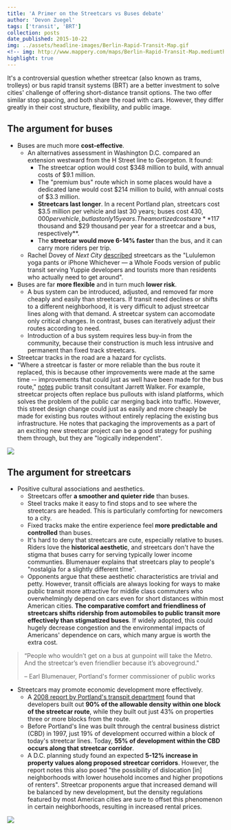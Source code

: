```yaml
---
title: 'A Primer on the Streetcars vs Buses debate'
author: 'Devon Zuegel'
tags: ['transit', 'BRT']
collection: posts
date_published: 2015-10-22
img: ../assets/headline-images/Berlin-Rapid-Transit-Map.gif
<!-- img: http://www.mappery.com/maps/Berlin-Rapid-Transit-Map.mediumthumb.gif -->
highlight: true
---
```


It's a controversial question whether streetcar (also known as trams, trolleys) or bus rapid transit systems (BRT) are a better investment to solve cities' challenge of offering short-distance transit options. The two offer similar stop spacing, and both share the road with cars. However, they differ greatly in their cost structure, flexibility, and public image.

## The argument for buses ##

- Buses are much more **cost-effective**.
    + An alternatives assessment in Washington D.C. compared an extension westward from the H Street line to Georgeton. It found:
        * The streetcar option would cost $348 million to build, with annual costs of $9.1 million.
        * The "premium bus" route which in some places would have a dedicated lane would cost $214 million to build, with annual costs of $3.3 million.
        * **Streetcars last longer**. In a recent Portland plan, streetcars cost $3.5 million per vehicle and last 30 years; buses cost $430,000 per vehicle, but last only 15 years. The amortized costs are **$117 thousand and $29 thousand per year for a streetcar and a bus, respectively**.
        * The **streetcar would move 6-14% faster** than the bus, and it can carry more riders per trip.
    + Rachel Dovey of *Next City* [described](https://nextcity.org/daily/entry/atlanta-streetcar-stops-expansion-cost) streetcars as the "Lululemon yoga pants or iPhone Whichever — a Whole Foods version of public transit serving Yuppie developers and tourists more than residents who actually need to get around".
- Buses are far **more flexible** and in turn much **lower risk**.
    + A bus system can be introduced, adjusted, and removed far more cheaply and easily than streetcars. If transit need declines or shifts to a different neighborhood, it is very difficult to adjust streetcar lines along with that demand. A streetcar system can accomodate only critical changes. In contrast, buses can iteratively adjust their routes according to need.
    + Introduction of a bus system requires less buy-in from the community, because their construction is much less intrusive and permanent than fixed track streetcars.
- Streetcar tracks in the road are a hazard for cyclists.
- "Where a streetcar is faster or more reliable than the bus route it replaced, this is because other improvements were made at the same time -- improvements that could just as well have been made for the bus route," [notes](http://www.humantransit.org/2009/07/streetcars-an-inconvenient-truth.html) public transit consultant Jarrett Walker. For example, streetcar projects often replace bus pullouts with island platforms, which solves the problem of the public car merging back into traffic. However, this street design change could just as easily and more cheaply be made for existing bus routes without entirely replacing the existing bus infrastructure. He notes that packaging the improvements as a part of an exciting new streetcar project can be a good strategy for pushing them through, but they are "logically independent".

![](http://www.cityofchicago.org/content/dam/city/depts/cdot/Bus%20Rapid%20Transit/CentralLoopBRTMadison.jpg)

## The argument for streetcars ##

- Positive cultural associations and aesthetics.
    + Streetcars offer **a smoother and quieter ride** than buses.
    + Steel tracks make it easy to find stops and to see where the streetcars are headed. This is particularly comforting for newcomers to a city.
    + Fixed tracks make the entire experience feel **more predictable and controlled** than buses.
    + It's hard to deny that streetcars are cute, especially relative to buses. Riders love the **historical aesthetic**, and streetcars don't have the stigma that buses carry for serving typically lower income communties. Blumenauer explains that streetcars play to people's "nostalgia for a slightly different time".
    + Opponents argue that these aesthetic characteristics are trivial and petty. However, transit officials are always looking for ways to make public transit more attractive for middle class commuters who overwhelmingly depend on cars even for short distances within most American cities. **The comparative comfort and friendliness of streetcars shifts ridership from automobiles to public transit more effectively than stigmatized buses**. If widely adopted, this could hugely decrease congestion and the environmental impacts of Americans' dependence on cars, which many argue is worth the extra cost.

> “People who wouldn’t get on a bus at gunpoint will take the Metro. And the streetcar’s even friendlier because it’s aboveground."
>
> – Earl Blumenauer, Portland's former commissioner of public works

- Streetcars may promote economic development more effectively.
    + A [2008 report by Portland's transpit department](http://www.portlandstreetcar.org/pdf/development_200804_report.pdf) found that developers built out **90% of the allowable density within one block of the streetcar route**, while they built out just 43% on properties three or more blocks from the route.
    + Before Portland's line was built through the central business district (CBD) in 1997, just 19% of development occurred within a block of today's streetcar lines. Today, **55% of development within the CBD occurs along that streetcar corridor**.
    + A D.C. planning study found an expected **5-12% increase in property values along proposed streetcar corridors**. However, the report notes this also posed "the possibility of dislocation [in] neighborhoods with lower household incomes and higher propotions of renters". Streetcar proponents argue that increased demand will be balanced by new development, but the density regulations featured by most American cities are sure to offset this phenomenon in certain neighborhoods, resulting in increased rental prices.

![](http://www.seattlestreetcar.org/about/docs/nov/04-bway-marion-aerial.jpg)
